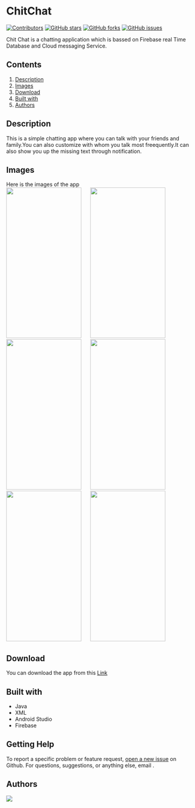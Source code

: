 # ChitChat

[![Contributors](https://img.shields.io/github/contributors/moyukh00145/ChitChat)](https://github.com/moyukh00145/ChitChat/graphs/contributors) [![GitHub stars](https://img.shields.io/github/stars/moyukh00145/ChitChat)](https://github.com/moyukh00145/ChitChat/stargazers) [![GitHub forks](https://img.shields.io/github/forks/moyukh00145/ChitChat)](https://github.com/moyukh00145/ChitChat/network) [![GitHub issues](https://img.shields.io/github/issues/moyukh00145/ChitChat)](https://github.com/moyukh00145/ChitChat/issues) 

Chit Chat is a chatting application which is bassed on Firebase real Time Database and Cloud messaging Service.

## Contents

1. [Description](#description)
1. [Images](#images) 
1. [Download](#download)
1. [Built with](#built-with)
1. [Authors](#authors)

## Description

This is a simple chatting app where you can talk with your friends and family.You can also customize with whom you talk most freequently.It can also show you up the missing text through notification.

## Images
Here is the images of the app<br/>
<img src="https://user-images.githubusercontent.com/52436728/122284793-936e4780-cf0b-11eb-9c38-26a820db82c4.jpeg" width="200" height="400">&nbsp;&nbsp;&nbsp;&nbsp;&nbsp;
<img src="https://user-images.githubusercontent.com/52436728/122284927-b993e780-cf0b-11eb-8ee8-90acce7119f3.jpeg" width="200" height="400">&nbsp;&nbsp;&nbsp;&nbsp;&nbsp;
<img src="https://user-images.githubusercontent.com/52436728/122284971-cb758a80-cf0b-11eb-83be-396c791496b5.jpeg" width="200" height="400">&nbsp;&nbsp;&nbsp;&nbsp;&nbsp;
<img src="https://user-images.githubusercontent.com/52436728/122285018-d5978900-cf0b-11eb-982a-589ae995dbc7.jpeg" width="200" height="400">&nbsp;&nbsp;&nbsp;&nbsp;&nbsp;
<img src="https://user-images.githubusercontent.com/52436728/122285060-dfb98780-cf0b-11eb-9f90-ea5f5879c0af.jpeg" width="200" height="400">&nbsp;&nbsp;&nbsp;&nbsp;&nbsp;
<img src="https://user-images.githubusercontent.com/52436728/122285102-ecd67680-cf0b-11eb-8caf-985014bb17e6.jpeg" width="200" height="400">&nbsp;&nbsp;&nbsp;&nbsp;&nbsp;

## Download
You can download the app from this [Link](https://github.com/moyukh00145/ChitChat/blob/master/app/src/apk/app-debug.apk?raw=true)

## Built with
- Java
- XML
- Android Studio
- Firebase

## Getting Help
To report a specific problem or feature request, [open a new issue](https://github.com/moyukh00145/ChitChat/issues) on Github. For questions, suggestions, or anything else, email .

## Authors

<a href="https://github.com//moyukh00145/ChitChat/graphs/contributors">
  <img src="https://contrib.rocks/image?repo=moyukh00145/ChitChat"/>
</a>




 
